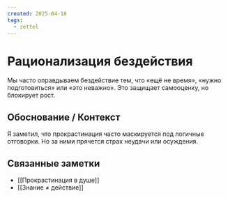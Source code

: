```yaml
---
created: 2025-04-18
tags:
  - zettel
---
```


# Рационализация бездействия

Мы часто оправдываем бездействие тем, что «ещё не время», «нужно подготовиться» или «это неважно». Это защищает самооценку, но блокирует рост.

## Обоснование / Контекст

Я заметил, что прокрастинация часто маскируется под логичные отговорки. Но за ними прячется страх неудачи или осуждения.

## Связанные заметки

- [[Прокрастинация в душе]]
- [[Знание ≠ действие]]
